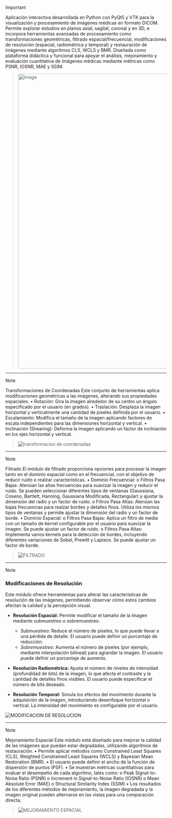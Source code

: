 
> [!IMPORTANT]
> Aplicación interactiva desarrollada en Python con PyQt5 y VTK para la visualización y procesamiento de imágenes médicas en formato DICOM. Permite explorar estudios en planos axial, sagital, coronal y en 3D, e incorpora herramientas avanzadas de procesamiento como transformaciones geométricas, filtrado espacial/frecuencial, modificaciones de resolución (espacial, radiométrica y temporal) y restauración de imágenes mediante algoritmos CLS, WCLS y BMR. Diseñada como plataforma didáctica y funcional para apoyar el análisis, mejoramiento y evaluación cuantitativa de imágenes médicas mediante métricas como PSNR, IOSNR, MAE y SSIM.

> <img width="680" height="917" alt="image" src="https://github.com/user-attachments/assets/2ee04242-8328-4b1c-95f1-4aa6a7384353" />

***
> [!NOTE]
> Transformaciones de Coordenadas
Este conjunto de herramientas aplica modificaciones geométricas a las imágenes, alterando sus propiedades espaciales.
> •	Rotación: Gira la imagen alrededor de su centro un ángulo especificado por el usuario (en grados).
> •	Traslación: Desplaza la imagen horizontal y verticalmente una cantidad de píxeles definida por el usuario.
> •	Escalamiento: Modifica el tamaño de la imagen aplicando factores de escala independientes para las dimensiones horizontal y vertical.
> •	Inclinación (Shearing): Deforma la imagen aplicando un factor de inclinación en los ejes horizontal y vertical.

> ![transformacion de coordenadas](https://github.com/user-attachments/assets/6fa5a6b2-dd7c-4e1e-9cd4-e66db077065b)
***

> [!NOTE]
> Filtrado
  El módulo de filtrado proporciona opciones para procesar la imagen tanto en el dominio espacial como en el frecuencial, con el objetivo de reducir ruido o realzar características.
  •	Dominio Frecuencial: 
  o	Filtros Pasa Bajas: Atenúan las altas frecuencias para suavizar la imagen y reducir el ruido. Se pueden seleccionar diferentes tipos de ventanas (Gaussiana, Coseno, Bartlett, Hanning, Gaussiana Modificada, Rectangular) y ajustar la dimensión del radio y un factor de   ruido.
  o	Filtros Pasa Altas: Atenúan las bajas frecuencias para realzar bordes y detalles finos. Utiliza los mismos tipos de ventanas y permite ajustar la dimensión del radio y un factor de borde.
  •	Dominio Espacial: 
  o	Filtros Pasa Bajas: Aplica un filtro de media con un tamaño de kernel configurable por el usuario para suavizar la imagen. Se puede ajustar un factor de ruido.
  o	Filtros Pasa Altas: Implementa varios kernels para la detección de bordes, incluyendo diferentes variaciones de Sobel, Prewitt y Laplace. Se puede ajustar un factor de borde.

> ![FILTRADO](https://github.com/user-attachments/assets/cbba6edb-a9cd-497c-ac01-9598a67b2c71)
***

> [!NOTE]
> ### Modificaciones de Resolución
> 
> Este módulo ofrece herramientas para alterar las características de resolución de las imágenes, permitiendo observar cómo estos cambios afectan la calidad y la percepción visual.
>
> - **Resolución Espacial:** Permite modificar el tamaño de la imagen mediante submuestreo o sobremuestreo.  
>   - *Submuestreo:* Reduce el número de píxeles, lo que puede llevar a una pérdida de detalle. El usuario puede definir un porcentaje de reducción.  
>   - *Sobremuestreo:* Aumenta el número de píxeles (por ejemplo, mediante interpolación bilineal) para agrandar la imagen. El usuario puede definir un porcentaje de aumento.
>
> - **Resolución Radiométrica:** Ajusta el número de niveles de intensidad (profundidad de bits) de la imagen, lo que afecta el contraste y la cantidad de detalles finos visibles. El usuario puede especificar el número de bits deseado.
>
> - **Resolución Temporal:** Simula los efectos del movimiento durante la adquisición de la imagen, introduciendo desenfoque horizontal o vertical. La intensidad del movimiento es configurable por el usuario.
>
> ![MODIFICACION DE RESOLUCION](https://github.com/user-attachments/assets/36152dea-86c3-4a60-a814-d17ac787a595)
***

> [!NOTE]
> Mejoramiento Espacial
Este módulo está diseñado para mejorar la calidad de las imágenes que puedan estar degradadas, utilizando algoritmos de restauración.
•	Permite aplicar métodos como Constrained Least Squares (CLS), Weighted Constrained Least Squares (WCLS) y Bayesian Mean Restoration (BMR).
•	El usuario puede definir el ancho de la función de dispersión de puntos (PSF).
•	Se muestran métricas cuantitativas para evaluar el desempeño de cada algoritmo, tales como: 
o	Peak Signal-to-Noise Ratio (PSNR)
o	Increment in Signal-to-Noise Ratio (IOSNR)
o	Mean Absolute Error (MAE)
o	Structural Similarity Index (SSIM)
•	Los resultados de los diferentes métodos de mejoramiento, la imagen degradada y la imagen original pueden alternarse en las vistas para una comparación directa.

> ![MEJORAMIENTO ESPACIAL](https://github.com/user-attachments/assets/4a3b8ca5-2733-4f1c-b507-9e47bc0e008f)


